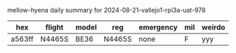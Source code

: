 mellow-hyena daily summary for 2024-08-21-vallejo1-rpi3a-uat-978

|hex|flight|model|reg|emergency|mil|weirdo|
|--|--|--|--|--|--|--|
|a563ff|N4465S|BE36|N4465S|none|F|yyy|
